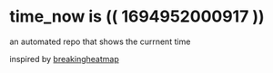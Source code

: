 # time_now is (( 1694952000917 ))

an automated repo that shows the currnent time

inspired by [breakingheatmap](https://github.com/breakingheatmap/breakingheatmap)
